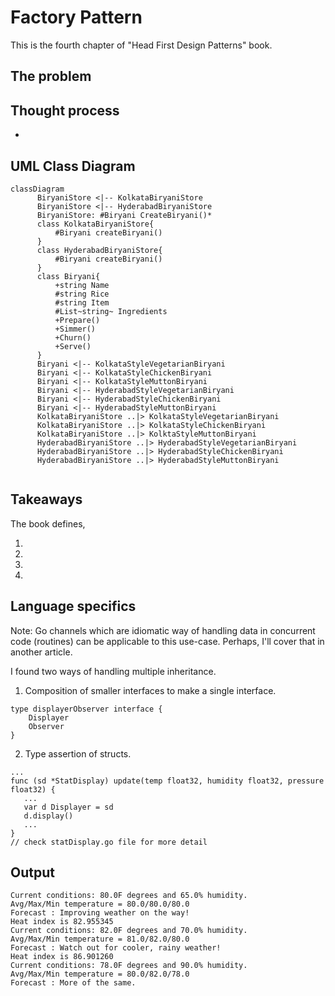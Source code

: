 # Factory Pattern

This is the fourth chapter of "Head First Design Patterns" book.

## The problem



## Thought process
- 
## UML Class Diagram

```
classDiagram
      BiryaniStore <|-- KolkataBiryaniStore
      BiryaniStore <|-- HyderabadBiryaniStore
      BiryaniStore: #Biryani CreateBiryani()*
      class KolkataBiryaniStore{
          #Biryani createBiryani()
      }
      class HyderabadBiryaniStore{
          #Biryani createBiryani()
      }
      class Biryani{
          +string Name
          #string Rice
          #string Item
          #List~string~ Ingredients
          +Prepare()
          +Simmer()
          +Churn()
          +Serve()
      }
      Biryani <|-- KolkataStyleVegetarianBiryani
      Biryani <|-- KolkataStyleChickenBiryani
      Biryani <|-- KolkataStyleMuttonBiryani
      Biryani <|-- HyderabadStyleVegetarianBiryani
      Biryani <|-- HyderabadStyleChickenBiryani
      Biryani <|-- HyderabadStyleMuttonBiryani
      KolkataBiryaniStore ..|> KolkataStyleVegetarianBiryani
      KolkataBiryaniStore ..|> KolkataStyleChickenBiryani
      KolkataBiryaniStore ..|> KolktaStyleMuttonBiryani
      HyderabadBiryaniStore ..|> HyderabadStyleVegetarianBiryani
      HyderabadBiryaniStore ..|> HyderabadStyleChickenBiryani
      HyderabadBiryaniStore ..|> HyderabadStyleMuttonBiryani


```

## Takeaways

The book defines, 

> 


 1. 
 2. 
 3. 
 4. 

## Language specifics

Note: Go channels which are idiomatic way of handling data in concurrent code (routines) can be applicable to this use-case. Perhaps, I'll cover that in another article.

I found two ways of handling multiple inheritance.
1. Composition of smaller interfaces to make a single interface.
```
type displayerObserver interface {
	Displayer
	Observer
}
```
2. Type assertion of structs.
```
...
func (sd *StatDisplay) update(temp float32, humidity float32, pressure float32) {
   ...
   var d Displayer = sd
   d.display()
   ...
}
// check statDisplay.go file for more detail
```

## Output

```
Current conditions: 80.0F degrees and 65.0% humidity.
Avg/Max/Min temperature = 80.0/80.0/80.0
Forecast : Improving weather on the way!
Heat index is 82.955345
Current conditions: 82.0F degrees and 70.0% humidity.
Avg/Max/Min temperature = 81.0/82.0/80.0
Forecast : Watch out for cooler, rainy weather!
Heat index is 86.901260
Current conditions: 78.0F degrees and 90.0% humidity.
Avg/Max/Min temperature = 80.0/82.0/78.0
Forecast : More of the same.
```


